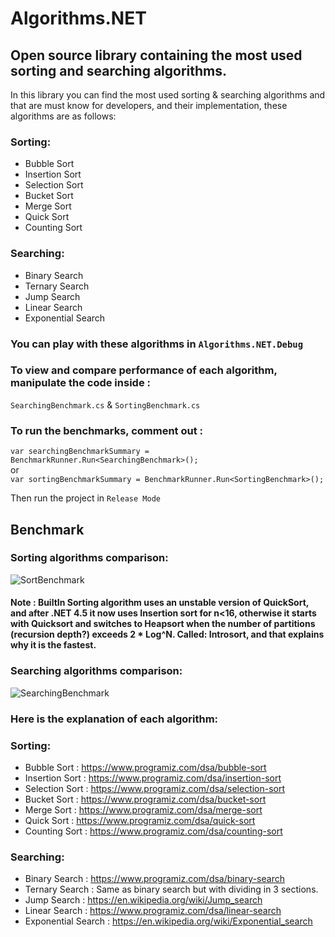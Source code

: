 # Algorithms.NET
## Open source library containing the most used sorting and searching algorithms.

In this library you can find the most used sorting & searching algorithms and that are must know for developers, and their implementation, these algorithms are as follows:

### Sorting:
- Bubble Sort
- Insertion Sort
- Selection Sort
- Bucket Sort
- Merge Sort
- Quick Sort
- Counting Sort

### Searching:
- Binary Search
- Ternary Search
- Jump Search
- Linear Search
- Exponential Search


### You can play with these algorithms in ```Algorithms.NET.Debug```

### To view and compare performance of each algorithm, manipulate the code inside :
```SearchingBenchmark.cs``` & ```SortingBenchmark.cs``` 
### To run the benchmarks, comment out :
```var searchingBenchmarkSummary = BenchmarkRunner.Run<SearchingBenchmark>();```
</br>
or 
</br>
 ```var sortingBenchmarkSummary = BenchmarkRunner.Run<SortingBenchmark>();```
 
 Then run the project in ```Release Mode```
 
 ## Benchmark
 
 ### Sorting algorithms comparison: 
 ![SortBenchmark](https://user-images.githubusercontent.com/64654197/188233893-6ca26a71-7a30-4c21-95df-b25bb8719a6e.png)
 
 #### Note :  BuiltIn Sorting algorithm uses an unstable version of QuickSort, and after .NET 4.5 it now uses Insertion sort for n<16, otherwise it starts with Quicksort and switches to Heapsort when the number of partitions (recursion depth?) exceeds 2 * Log^N. Called: Introsort, and that explains why it is the fastest.
 
 ### Searching algorithms comparison: 
 ![SearchingBenchmark](https://user-images.githubusercontent.com/64654197/188233962-b8a86341-007e-4e86-b607-52183f6acac2.png)


 
 ### Here is the explanation of each algorithm: 

### Sorting:
- Bubble Sort : https://www.programiz.com/dsa/bubble-sort
- Insertion Sort : https://www.programiz.com/dsa/insertion-sort
- Selection Sort : https://www.programiz.com/dsa/selection-sort
- Bucket Sort : https://www.programiz.com/dsa/bucket-sort
- Merge Sort : https://www.programiz.com/dsa/merge-sort
- Quick Sort : https://www.programiz.com/dsa/quick-sort
- Counting Sort : https://www.programiz.com/dsa/counting-sort

### Searching:
- Binary Search : https://www.programiz.com/dsa/binary-search
- Ternary Search :  Same as binary search but with dividing in 3 sections.
- Jump Search : https://en.wikipedia.org/wiki/Jump_search
- Linear Search : https://www.programiz.com/dsa/linear-search
- Exponential Search : https://en.wikipedia.org/wiki/Exponential_search
